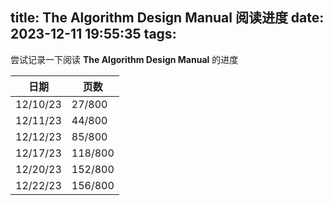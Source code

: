 title: The Algorithm Design Manual 阅读进度
date: 2023-12-11 19:55:35
tags:
---

尝试记录一下阅读 **The Algorithm Design Manual** 的进度

| 日期     | 页数 |
| -------- | ---- |
| 12/10/23 | 27/800     |
| 12/11/23         | 44/800     |
| 12/12/23         | 85/800   |
| 12/17/23         | 118/800   |
| 12/20/23         | 152/800   |
| 12/22/23         | 156/800   |
